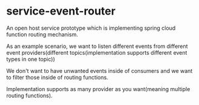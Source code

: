 # service-event-router

An open host service prototype which is implementing spring cloud function routing mechanism. 

As an example scenario, we want to listen different events from different event providers(different topics(implementation supports different event types in one topic))

We don't want to have unwanted events inside of consumers and we want to filter those inside of routing functions.

Implementation supports as many provider as you want(meaning multiple routing functions).

